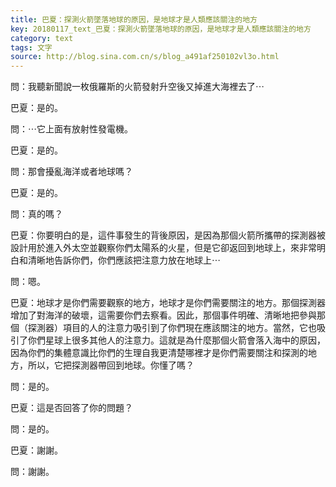 ```yaml
---
title: 巴夏：探測火箭墜落地球的原因，是地球才是人類應該關注的地方
key: 20180117_text_巴夏：探測火箭墜落地球的原因，是地球才是人類應該關注的地方
category: text
tags: 文字
source: http://blog.sina.com.cn/s/blog_a491af250102vl3o.html
---
```


問：我聽新聞說一枚俄羅斯的火箭發射升空後又掉進大海裡去了⋯

巴夏：是的。

問：⋯它上面有放射性發電機。

巴夏：是的。

問：那會擾亂海洋或者地球嗎？

巴夏：是的。

問：真的嗎？

巴夏：你要明白的是，這件事發生的背後原因，是因為那個火箭所攜帶的探測器被設計用於進入外太空並觀察你們太陽系的火星，但是它卻返回到地球上，來非常明白和清晰地告訴你們，你們應該把注意力放在地球上⋯

問：嗯。

巴夏：地球才是你們需要觀察的地方，地球才是你們需要關注的地方。那個探測器增加了對海洋的破壞，這需要你們去察看。因此，那個事件明確、清晰地把參與那個（探測器）項目的人的注意力吸引到了你們現在應該關注的地方。當然，它也吸引了你們星球上很多其他人的注意力。這就是為什麼那個火箭會落入海中的原因，因為你們的集體意識比你們的生理自我更清楚哪裡才是你們需要關注和探測的地方，所以，它把探測器帶回到地球。你懂了嗎？

問：是的。

巴夏：這是否回答了你的問題？

問：是的。

巴夏：謝謝。

問：謝謝。
